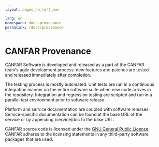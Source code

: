 ```yaml
---
layout: pages_no_left_nav

lang: en
namespace: docs.provenance
permalink: /docs/provenance
---
```


# CANFAR Provenance

CANFAR Software is developed and released as a part of the CANFAR team's agile development process:  new
features and patches are tested and released immediately after completion.

The testing process is mostly automated.  Unit tests are run in a continuous integration manner on the
entire software suite when new code arrives in the repository.  Integration and regression testing are
scripted and run in a parallel test environment prior to software release.

Platform and service documentation are coupled with software releases.  Service-specific documentation
can be found at the base URL of the service or by appending /service/doc to the base URL.

CANFAR source code is licensed under the [GNU General Public License](http://www.gnu.org/licenses/gpl.html).
CANFAR adheres to the licensing statements in any third-party software packages that are used.
